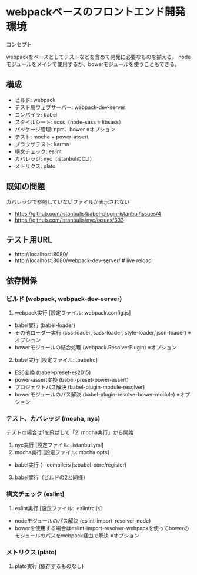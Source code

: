 # webpackベースのフロントエンド開発環境

コンセプト

webpackをベースとしてテストなどを含めて開発に必要なものを揃える。
nodeモジュールをメインで使用するが、bowerモジュールを使うこともできる。

## 構成

* ビルド: webpack
* テスト用ウェブサーバー: webpack-dev-server
* コンパイラ: babel
* スタイルシート: scss（node-sass = libsass）
* パッケージ管理: npm、bower ※オプション
* テスト: mocha + power-assert
* ブラウザテスト: karma
* 構文チェック: eslint
* カバレッジ: nyc（istanbulのCLI）
* メトリクス: plato

## 既知の問題

カバレッジで参照していないファイルが表示されない

* https://github.com/istanbuljs/babel-plugin-istanbul/issues/4
* https://github.com/istanbuljs/nyc/issues/333

## テスト用URL

* http://localhost:8080/
* http://localhost:8080/webpack-dev-server/ # live reload


## 依存関係

### ビルド (webpack, webpack-dev-server)

1. webpack実行 [設定ファイル: webpack.config.js]
  * babel実行 (babel-loader)
  * その他ローダー実行 (css-loader, sass-loader, style-loader, json-loader) ※オプション
  * bowerモジュールの結合処理 (webpack.ResolverPlugin) ※オプション
2. babel実行 [設定ファイル: .babelrc]
  * ES6変換 (babel-preset-es2015)
  * power-assert変換 (babel-preset-power-assert)
  * プロジェクトパス解決 (babel-plugin-module-resolver)
  * bowerモジュールのパス解決 (babel-plugin-resolve-bower-module) ※オプション

### テスト、カバレッジ (mocha, nyc)

テストの場合は1を飛ばして「2. mocha実行」から開始

1. nyc実行 [設定ファイル: .istanbul.yml]
2. mocha実行 [設定ファイル: mocha.opts]
  * babel実行 (--compilers js:babel-core/register)
3. babel実行（ビルドの2と同様）

### 構文チェック (eslint)

1. eslint実行 [設定ファイル: .eslintrc.js]
  * nodeモジュールのパス解決 (eslint-import-resolver-node)
  * bowerを使用する場合はeslint-import-resolver-webpackを使ってbowerのモジュールのパスをwebpack経由で解決  ※オプション

### メトリクス (plato)

1. plato実行 (依存するものなし)
